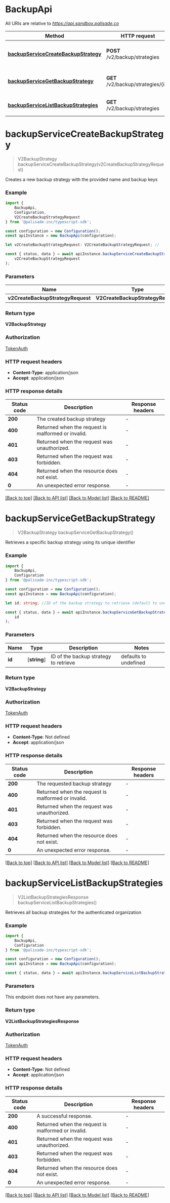# BackupApi

All URIs are relative to *https://api.sandbox.palisade.co*

|Method | HTTP request | Description|
|------------- | ------------- | -------------|
|[**backupServiceCreateBackupStrategy**](#backupservicecreatebackupstrategy) | **POST** /v2/backup/strategies | Create a new backup strategy|
|[**backupServiceGetBackupStrategy**](#backupservicegetbackupstrategy) | **GET** /v2/backup/strategies/{id} | Get a backup strategy by ID|
|[**backupServiceListBackupStrategies**](#backupservicelistbackupstrategies) | **GET** /v2/backup/strategies | List all backup strategies|

# **backupServiceCreateBackupStrategy**
> V2BackupStrategy backupServiceCreateBackupStrategy(v2CreateBackupStrategyRequest)

Creates a new backup strategy with the provided name and backup keys

### Example

```typescript
import {
    BackupApi,
    Configuration,
    V2CreateBackupStrategyRequest
} from '@palisade-inc/typescript-sdk';

const configuration = new Configuration();
const apiInstance = new BackupApi(configuration);

let v2CreateBackupStrategyRequest: V2CreateBackupStrategyRequest; //

const { status, data } = await apiInstance.backupServiceCreateBackupStrategy(
    v2CreateBackupStrategyRequest
);
```

### Parameters

|Name | Type | Description  | Notes|
|------------- | ------------- | ------------- | -------------|
| **v2CreateBackupStrategyRequest** | **V2CreateBackupStrategyRequest**|  | |


### Return type

**V2BackupStrategy**

### Authorization

[TokenAuth](../README.md#TokenAuth)

### HTTP request headers

 - **Content-Type**: application/json
 - **Accept**: application/json


### HTTP response details
| Status code | Description | Response headers |
|-------------|-------------|------------------|
|**200** | The created backup strategy |  -  |
|**400** | Returned when the request is malformed or invalid. |  -  |
|**401** | Returned when the request was unauthorized. |  -  |
|**403** | Returned when the request was forbidden. |  -  |
|**404** | Returned when the resource does not exist. |  -  |
|**0** | An unexpected error response. |  -  |

[[Back to top]](#) [[Back to API list]](../README.md#documentation-for-api-endpoints) [[Back to Model list]](../README.md#documentation-for-models) [[Back to README]](../README.md)

# **backupServiceGetBackupStrategy**
> V2BackupStrategy backupServiceGetBackupStrategy()

Retrieves a specific backup strategy using its unique identifier

### Example

```typescript
import {
    BackupApi,
    Configuration
} from '@palisade-inc/typescript-sdk';

const configuration = new Configuration();
const apiInstance = new BackupApi(configuration);

let id: string; //ID of the backup strategy to retrieve (default to undefined)

const { status, data } = await apiInstance.backupServiceGetBackupStrategy(
    id
);
```

### Parameters

|Name | Type | Description  | Notes|
|------------- | ------------- | ------------- | -------------|
| **id** | [**string**] | ID of the backup strategy to retrieve | defaults to undefined|


### Return type

**V2BackupStrategy**

### Authorization

[TokenAuth](../README.md#TokenAuth)

### HTTP request headers

 - **Content-Type**: Not defined
 - **Accept**: application/json


### HTTP response details
| Status code | Description | Response headers |
|-------------|-------------|------------------|
|**200** | The requested backup strategy |  -  |
|**400** | Returned when the request is malformed or invalid. |  -  |
|**401** | Returned when the request was unauthorized. |  -  |
|**403** | Returned when the request was forbidden. |  -  |
|**404** | Returned when the resource does not exist. |  -  |
|**0** | An unexpected error response. |  -  |

[[Back to top]](#) [[Back to API list]](../README.md#documentation-for-api-endpoints) [[Back to Model list]](../README.md#documentation-for-models) [[Back to README]](../README.md)

# **backupServiceListBackupStrategies**
> V2ListBackupStrategiesResponse backupServiceListBackupStrategies()

Retrieves all backup strategies for the authenticated organization

### Example

```typescript
import {
    BackupApi,
    Configuration
} from '@palisade-inc/typescript-sdk';

const configuration = new Configuration();
const apiInstance = new BackupApi(configuration);

const { status, data } = await apiInstance.backupServiceListBackupStrategies();
```

### Parameters
This endpoint does not have any parameters.


### Return type

**V2ListBackupStrategiesResponse**

### Authorization

[TokenAuth](../README.md#TokenAuth)

### HTTP request headers

 - **Content-Type**: Not defined
 - **Accept**: application/json


### HTTP response details
| Status code | Description | Response headers |
|-------------|-------------|------------------|
|**200** | A successful response. |  -  |
|**400** | Returned when the request is malformed or invalid. |  -  |
|**401** | Returned when the request was unauthorized. |  -  |
|**403** | Returned when the request was forbidden. |  -  |
|**404** | Returned when the resource does not exist. |  -  |
|**0** | An unexpected error response. |  -  |

[[Back to top]](#) [[Back to API list]](../README.md#documentation-for-api-endpoints) [[Back to Model list]](../README.md#documentation-for-models) [[Back to README]](../README.md)

